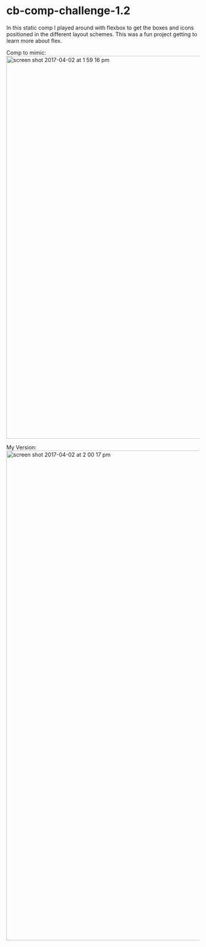 # cb-comp-challenge-1.2

In this static comp I played around with flexbox to get the boxes and icons positioned in the different layout schemes. This was a fun project
getting to learn more about flex.

Comp to mimic:
<img width="998" alt="screen shot 2017-04-02 at 1 59 16 pm" src="https://cloud.githubusercontent.com/assets/18603030/24590584/a73e1922-17ac-11e7-9fe8-f4e2757eadec.png">

My Version:
<img width="1277" alt="screen shot 2017-04-02 at 2 00 17 pm" src="https://cloud.githubusercontent.com/assets/18603030/24590590/bcf1671a-17ac-11e7-846f-b3f8f6fb3964.png">
